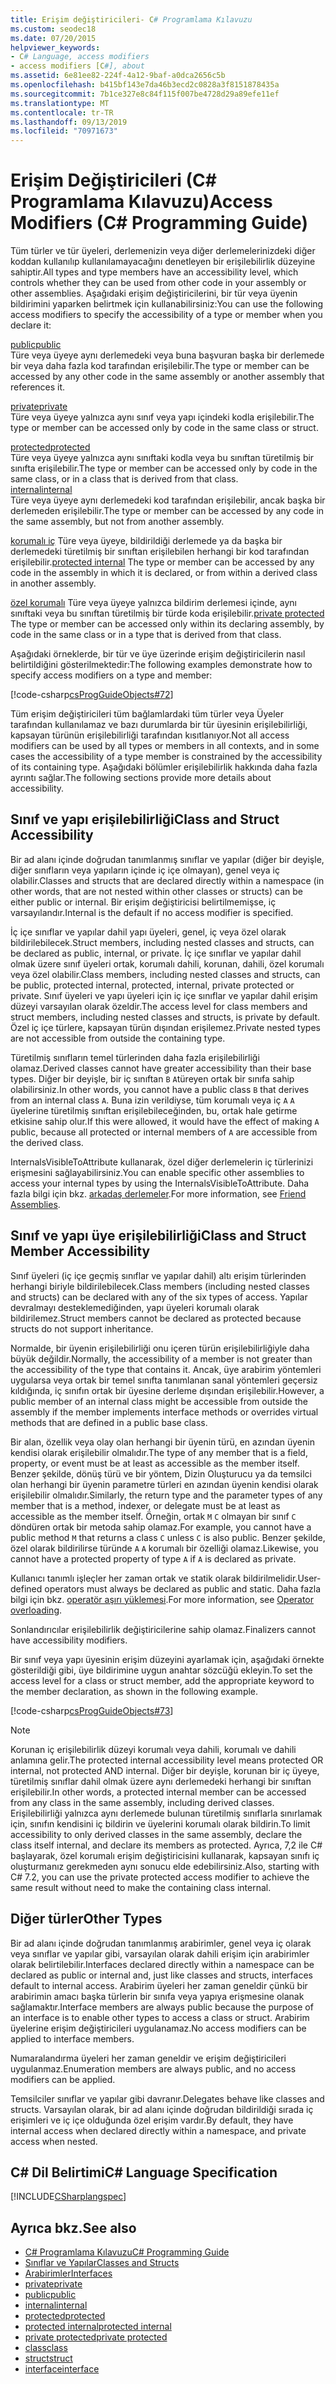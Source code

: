 ```yaml
---
title: Erişim değiştiricileri- C# Programlama Kılavuzu
ms.custom: seodec18
ms.date: 07/20/2015
helpviewer_keywords:
- C# Language, access modifiers
- access modifiers [C#], about
ms.assetid: 6e81ee82-224f-4a12-9baf-a0dca2656c5b
ms.openlocfilehash: b415bf143e7da46b3ecd2c0828a3f8151878435a
ms.sourcegitcommit: 7b1ce327e8c84f115f007be4728d29a89efe11ef
ms.translationtype: MT
ms.contentlocale: tr-TR
ms.lasthandoff: 09/13/2019
ms.locfileid: "70971673"
---
```

# <a name="access-modifiers-c-programming-guide"></a><span data-ttu-id="6f10b-102">Erişim Değiştiricileri (C# Programlama Kılavuzu)</span><span class="sxs-lookup"><span data-stu-id="6f10b-102">Access Modifiers (C# Programming Guide)</span></span>
<span data-ttu-id="6f10b-103">Tüm türler ve tür üyeleri, derlemenizin veya diğer derlemelerinizdeki diğer koddan kullanılıp kullanılamayacağını denetleyen bir erişilebilirlik düzeyine sahiptir.</span><span class="sxs-lookup"><span data-stu-id="6f10b-103">All types and type members have an accessibility level, which controls whether they can be used from other code in your assembly or other assemblies.</span></span> <span data-ttu-id="6f10b-104">Aşağıdaki erişim değiştiricilerini, bir tür veya üyenin bildirimini yaparken belirtmek için kullanabilirsiniz:</span><span class="sxs-lookup"><span data-stu-id="6f10b-104">You can use the following access modifiers to specify the accessibility of a type or member when you declare it:</span></span>  
  
 [<span data-ttu-id="6f10b-105">public</span><span class="sxs-lookup"><span data-stu-id="6f10b-105">public</span></span>](../../language-reference/keywords/public.md)  
 <span data-ttu-id="6f10b-106">Türe veya üyeye aynı derlemedeki veya buna başvuran başka bir derlemede bir veya daha fazla kod tarafından erişilebilir.</span><span class="sxs-lookup"><span data-stu-id="6f10b-106">The type or member can be accessed by any other code in the same assembly or another assembly that references it.</span></span> 
  
 [<span data-ttu-id="6f10b-107">private</span><span class="sxs-lookup"><span data-stu-id="6f10b-107">private</span></span>](../../language-reference/keywords/private.md)  
 <span data-ttu-id="6f10b-108">Türe veya üyeye yalnızca aynı sınıf veya yapı içindeki kodla erişilebilir.</span><span class="sxs-lookup"><span data-stu-id="6f10b-108">The type or member can be accessed only by code in the same class or struct.</span></span>  
  
 [<span data-ttu-id="6f10b-109">protected</span><span class="sxs-lookup"><span data-stu-id="6f10b-109">protected</span></span>](../../language-reference/keywords/protected.md)  
 <span data-ttu-id="6f10b-110">Türe veya üyeye yalnızca aynı sınıftaki kodla veya bu sınıftan türetilmiş bir sınıfta erişilebilir.</span><span class="sxs-lookup"><span data-stu-id="6f10b-110">The type or member can be accessed only by code in the same class, or in a class that is derived from that class.</span></span>  
 [<span data-ttu-id="6f10b-111">internal</span><span class="sxs-lookup"><span data-stu-id="6f10b-111">internal</span></span>](../../language-reference/keywords/internal.md)  
 <span data-ttu-id="6f10b-112">Türe veya üyeye aynı derlemedeki kod tarafından erişilebilir, ancak başka bir derlemeden erişilebilir.</span><span class="sxs-lookup"><span data-stu-id="6f10b-112">The type or member can be accessed by any code in the same assembly, but not from another assembly.</span></span>  
  
 <span data-ttu-id="6f10b-113">[korumalı iç](../../language-reference/keywords/protected-internal.md) Türe veya üyeye, bildirildiği derlemede ya da başka bir derlemedeki türetilmiş bir sınıftan erişilebilen herhangi bir kod tarafından erişilebilir.</span><span class="sxs-lookup"><span data-stu-id="6f10b-113">[protected internal](../../language-reference/keywords/protected-internal.md) The type or member can be accessed by any code in the assembly in which it is declared, or from within a derived class in another assembly.</span></span> 

 <span data-ttu-id="6f10b-114">[özel korumalı](../../language-reference/keywords/private-protected.md) Türe veya üyeye yalnızca bildirim derlemesi içinde, aynı sınıftaki veya bu sınıftan türetilmiş bir türde koda erişilebilir.</span><span class="sxs-lookup"><span data-stu-id="6f10b-114">[private protected](../../language-reference/keywords/private-protected.md) The type or member can be accessed only within its declaring assembly, by code in the same class or in a type that is derived from that class.</span></span>
  
 <span data-ttu-id="6f10b-115">Aşağıdaki örneklerde, bir tür ve üye üzerinde erişim değiştiricilerin nasıl belirtildiğini gösterilmektedir:</span><span class="sxs-lookup"><span data-stu-id="6f10b-115">The following examples demonstrate how to specify access modifiers on a type and member:</span></span>  
  
 [!code-csharp[csProgGuideObjects#72](~/samples/snippets/csharp/VS_Snippets_VBCSharp/csProgGuideObjects/CS/Objects.cs#72)]  
  
 <span data-ttu-id="6f10b-116">Tüm erişim değiştiricileri tüm bağlamlardaki tüm türler veya Üyeler tarafından kullanılamaz ve bazı durumlarda bir tür üyesinin erişilebilirliği, kapsayan türünün erişilebilirliği tarafından kısıtlanıyor.</span><span class="sxs-lookup"><span data-stu-id="6f10b-116">Not all access modifiers can be used by all types or members in all contexts, and in some cases the accessibility of a type member is constrained by the accessibility of its containing type.</span></span> <span data-ttu-id="6f10b-117">Aşağıdaki bölümler erişilebilirlik hakkında daha fazla ayrıntı sağlar.</span><span class="sxs-lookup"><span data-stu-id="6f10b-117">The following sections provide more details about accessibility.</span></span>  
  
## <a name="class-and-struct-accessibility"></a><span data-ttu-id="6f10b-118">Sınıf ve yapı erişilebilirliği</span><span class="sxs-lookup"><span data-stu-id="6f10b-118">Class and Struct Accessibility</span></span>  
 <span data-ttu-id="6f10b-119">Bir ad alanı içinde doğrudan tanımlanmış sınıflar ve yapılar (diğer bir deyişle, diğer sınıfların veya yapıların içinde iç içe olmayan), genel veya iç olabilir.</span><span class="sxs-lookup"><span data-stu-id="6f10b-119">Classes and structs that are declared directly within a namespace (in other words, that are not nested within other classes or structs) can be either public or internal.</span></span> <span data-ttu-id="6f10b-120">Bir erişim değiştiricisi belirtilmemişse, iç varsayılandır.</span><span class="sxs-lookup"><span data-stu-id="6f10b-120">Internal is the default if no access modifier is specified.</span></span>  
  
 <span data-ttu-id="6f10b-121">İç içe sınıflar ve yapılar dahil yapı üyeleri, genel, iç veya özel olarak bildirilebilecek.</span><span class="sxs-lookup"><span data-stu-id="6f10b-121">Struct members, including nested classes and structs, can be declared as public, internal, or private.</span></span> <span data-ttu-id="6f10b-122">İç içe sınıflar ve yapılar dahil olmak üzere sınıf üyeleri ortak, korumalı dahili, korunan, dahili, özel korumalı veya özel olabilir.</span><span class="sxs-lookup"><span data-stu-id="6f10b-122">Class members, including nested classes and structs, can be public, protected internal, protected, internal, private protected or private.</span></span> <span data-ttu-id="6f10b-123">Sınıf üyeleri ve yapı üyeleri için iç içe sınıflar ve yapılar dahil erişim düzeyi varsayılan olarak özeldir.</span><span class="sxs-lookup"><span data-stu-id="6f10b-123">The access level for class members and struct members, including nested classes and structs, is private by default.</span></span> <span data-ttu-id="6f10b-124">Özel iç içe türlere, kapsayan türün dışından erişilemez.</span><span class="sxs-lookup"><span data-stu-id="6f10b-124">Private nested types are not accessible from outside the containing type.</span></span>  
  
 <span data-ttu-id="6f10b-125">Türetilmiş sınıfların temel türlerinden daha fazla erişilebilirliği olamaz.</span><span class="sxs-lookup"><span data-stu-id="6f10b-125">Derived classes cannot have greater accessibility than their base types.</span></span> <span data-ttu-id="6f10b-126">Diğer bir deyişle, bir iç sınıftan `B` `A`türeyen ortak bir sınıfa sahip olabilirsiniz.</span><span class="sxs-lookup"><span data-stu-id="6f10b-126">In other words, you cannot have a public class `B` that derives from an internal class `A`.</span></span> <span data-ttu-id="6f10b-127">Buna izin verildiyse, tüm korumalı veya iç `A` `A` üyelerine türetilmiş sınıftan erişilebileceğinden, bu, ortak hale getirme etkisine sahip olur.</span><span class="sxs-lookup"><span data-stu-id="6f10b-127">If this were allowed, it would have the effect of making `A` public, because all protected or internal members of `A` are accessible from the derived class.</span></span>  
  
 <span data-ttu-id="6f10b-128">InternalsVisibleToAttribute kullanarak, özel diğer derlemelerin iç türlerinizi erişmesini sağlayabilirsiniz.</span><span class="sxs-lookup"><span data-stu-id="6f10b-128">You can enable specific other assemblies to access your internal types by using the InternalsVisibleToAttribute.</span></span> <span data-ttu-id="6f10b-129">Daha fazla bilgi için bkz. [arkadaş derlemeler](../../../standard/assembly/friend.md).</span><span class="sxs-lookup"><span data-stu-id="6f10b-129">For more information, see [Friend Assemblies](../../../standard/assembly/friend.md).</span></span>  
  
## <a name="class-and-struct-member-accessibility"></a><span data-ttu-id="6f10b-130">Sınıf ve yapı üye erişilebilirliği</span><span class="sxs-lookup"><span data-stu-id="6f10b-130">Class and Struct Member Accessibility</span></span>  
 <span data-ttu-id="6f10b-131">Sınıf üyeleri (iç içe geçmiş sınıflar ve yapılar dahil) altı erişim türlerinden herhangi biriyle bildirilebilecek.</span><span class="sxs-lookup"><span data-stu-id="6f10b-131">Class members (including nested classes and structs) can be declared with any of the six types of access.</span></span> <span data-ttu-id="6f10b-132">Yapılar devralmayı desteklemediğinden, yapı üyeleri korumalı olarak bildirilemez.</span><span class="sxs-lookup"><span data-stu-id="6f10b-132">Struct members cannot be declared as protected because structs do not support inheritance.</span></span>  
  
 <span data-ttu-id="6f10b-133">Normalde, bir üyenin erişilebilirliği onu içeren türün erişilebilirliğiyle daha büyük değildir.</span><span class="sxs-lookup"><span data-stu-id="6f10b-133">Normally, the accessibility of a member is not greater than the accessibility of the type that contains it.</span></span> <span data-ttu-id="6f10b-134">Ancak, üye arabirim yöntemleri uygularsa veya ortak bir temel sınıfta tanımlanan sanal yöntemleri geçersiz kıldığında, iç sınıfın ortak bir üyesine derleme dışından erişilebilir.</span><span class="sxs-lookup"><span data-stu-id="6f10b-134">However, a public member of an internal class might be accessible from outside the assembly if the member implements interface methods or overrides virtual methods that are defined in a public base class.</span></span>  
  
 <span data-ttu-id="6f10b-135">Bir alan, özellik veya olay olan herhangi bir üyenin türü, en azından üyenin kendisi olarak erişilebilir olmalıdır.</span><span class="sxs-lookup"><span data-stu-id="6f10b-135">The type of any member that is a field, property, or event must be at least as accessible as the member itself.</span></span> <span data-ttu-id="6f10b-136">Benzer şekilde, dönüş türü ve bir yöntem, Dizin Oluşturucu ya da temsilci olan herhangi bir üyenin parametre türleri en azından üyenin kendisi olarak erişilebilir olmalıdır.</span><span class="sxs-lookup"><span data-stu-id="6f10b-136">Similarly, the return type and the parameter types of any member that is a method, indexer, or delegate must be at least as accessible as the member itself.</span></span> <span data-ttu-id="6f10b-137">Örneğin, ortak `M` `C` olmayan bir sınıf `C` döndüren ortak bir metoda sahip olamaz.</span><span class="sxs-lookup"><span data-stu-id="6f10b-137">For example, you cannot have a public method `M` that returns a class `C` unless `C` is also public.</span></span> <span data-ttu-id="6f10b-138">Benzer şekilde, özel olarak bildirilirse türünde `A` `A` korumalı bir özelliği olamaz.</span><span class="sxs-lookup"><span data-stu-id="6f10b-138">Likewise, you cannot have a protected property of type `A` if `A` is declared as private.</span></span>  
  
 <span data-ttu-id="6f10b-139">Kullanıcı tanımlı işleçler her zaman ortak ve statik olarak bildirilmelidir.</span><span class="sxs-lookup"><span data-stu-id="6f10b-139">User-defined operators must always be declared as public and static.</span></span> <span data-ttu-id="6f10b-140">Daha fazla bilgi için bkz. [operatör aşırı yüklemesi](../../language-reference/operators/operator-overloading.md).</span><span class="sxs-lookup"><span data-stu-id="6f10b-140">For more information, see [Operator overloading](../../language-reference/operators/operator-overloading.md).</span></span>  
  
 <span data-ttu-id="6f10b-141">Sonlandırıcılar erişilebilirlik değiştiricilerine sahip olamaz.</span><span class="sxs-lookup"><span data-stu-id="6f10b-141">Finalizers cannot have accessibility modifiers.</span></span>  
  
 <span data-ttu-id="6f10b-142">Bir sınıf veya yapı üyesinin erişim düzeyini ayarlamak için, aşağıdaki örnekte gösterildiği gibi, üye bildirimine uygun anahtar sözcüğü ekleyin.</span><span class="sxs-lookup"><span data-stu-id="6f10b-142">To set the access level for a class or struct member, add the appropriate keyword to the member declaration, as shown in the following example.</span></span>  
  
 [!code-csharp[csProgGuideObjects#73](~/samples/snippets/csharp/VS_Snippets_VBCSharp/csProgGuideObjects/CS/Objects.cs#73)]  
  
> [!NOTE]
> <span data-ttu-id="6f10b-143">Korunan iç erişilebilirlik düzeyi korumalı veya dahili, korumalı ve dahili anlamına gelir.</span><span class="sxs-lookup"><span data-stu-id="6f10b-143">The protected internal accessibility level means protected OR internal, not protected AND internal.</span></span> <span data-ttu-id="6f10b-144">Diğer bir deyişle, korunan bir iç üyeye, türetilmiş sınıflar dahil olmak üzere aynı derlemedeki herhangi bir sınıftan erişilebilir.</span><span class="sxs-lookup"><span data-stu-id="6f10b-144">In other words, a protected internal member can be accessed from any class in the same assembly, including derived classes.</span></span> <span data-ttu-id="6f10b-145">Erişilebilirliği yalnızca aynı derlemede bulunan türetilmiş sınıflarla sınırlamak için, sınıfın kendisini iç bildirin ve üyelerini korumalı olarak bildirin.</span><span class="sxs-lookup"><span data-stu-id="6f10b-145">To limit accessibility to only derived classes in the same assembly, declare the class itself internal, and declare its members as protected.</span></span> <span data-ttu-id="6f10b-146">Ayrıca, 7,2 ile C# başlayarak, özel korumalı erişim değiştiricisini kullanarak, kapsayan sınıfı iç oluşturmanız gerekmeden aynı sonucu elde edebilirsiniz.</span><span class="sxs-lookup"><span data-stu-id="6f10b-146">Also, starting with C# 7.2, you can use the private protected access modifier to achieve the same result without need to make the containing class internal.</span></span>  
  
## <a name="other-types"></a><span data-ttu-id="6f10b-147">Diğer türler</span><span class="sxs-lookup"><span data-stu-id="6f10b-147">Other Types</span></span>  
 <span data-ttu-id="6f10b-148">Bir ad alanı içinde doğrudan tanımlanmış arabirimler, genel veya iç olarak veya sınıflar ve yapılar gibi, varsayılan olarak dahili erişim için arabirimler olarak belirtilebilir.</span><span class="sxs-lookup"><span data-stu-id="6f10b-148">Interfaces declared directly within a namespace can be declared as public or internal and, just like classes and structs, interfaces default to internal access.</span></span> <span data-ttu-id="6f10b-149">Arabirim üyeleri her zaman geneldir çünkü bir arabirimin amacı başka türlerin bir sınıfa veya yapıya erişmesine olanak sağlamaktır.</span><span class="sxs-lookup"><span data-stu-id="6f10b-149">Interface members are always public because the purpose of an interface is to enable other types to access a class or struct.</span></span> <span data-ttu-id="6f10b-150">Arabirim üyelerine erişim değiştiricileri uygulanamaz.</span><span class="sxs-lookup"><span data-stu-id="6f10b-150">No access modifiers can be applied to interface members.</span></span>  
  
 <span data-ttu-id="6f10b-151">Numaralandırma üyeleri her zaman geneldir ve erişim değiştiricileri uygulanmaz.</span><span class="sxs-lookup"><span data-stu-id="6f10b-151">Enumeration members are always public, and no access modifiers can be applied.</span></span>  
  
 <span data-ttu-id="6f10b-152">Temsilciler sınıflar ve yapılar gibi davranır.</span><span class="sxs-lookup"><span data-stu-id="6f10b-152">Delegates behave like classes and structs.</span></span> <span data-ttu-id="6f10b-153">Varsayılan olarak, bir ad alanı içinde doğrudan bildirildiği sırada iç erişimleri ve iç içe olduğunda özel erişim vardır.</span><span class="sxs-lookup"><span data-stu-id="6f10b-153">By default, they have internal access when declared directly within a namespace, and private access when nested.</span></span>  
  
## <a name="c-language-specification"></a><span data-ttu-id="6f10b-154">C# Dil Belirtimi</span><span class="sxs-lookup"><span data-stu-id="6f10b-154">C# Language Specification</span></span>  
 [!INCLUDE[CSharplangspec](~/includes/csharplangspec-md.md)]  
  
## <a name="see-also"></a><span data-ttu-id="6f10b-155">Ayrıca bkz.</span><span class="sxs-lookup"><span data-stu-id="6f10b-155">See also</span></span>

- [<span data-ttu-id="6f10b-156">C# Programlama Kılavuzu</span><span class="sxs-lookup"><span data-stu-id="6f10b-156">C# Programming Guide</span></span>](../index.md)
- [<span data-ttu-id="6f10b-157">Sınıflar ve Yapılar</span><span class="sxs-lookup"><span data-stu-id="6f10b-157">Classes and Structs</span></span>](./index.md)
- [<span data-ttu-id="6f10b-158">Arabirimler</span><span class="sxs-lookup"><span data-stu-id="6f10b-158">Interfaces</span></span>](../interfaces/index.md)
- [<span data-ttu-id="6f10b-159">private</span><span class="sxs-lookup"><span data-stu-id="6f10b-159">private</span></span>](../../language-reference/keywords/private.md)
- [<span data-ttu-id="6f10b-160">public</span><span class="sxs-lookup"><span data-stu-id="6f10b-160">public</span></span>](../../language-reference/keywords/public.md)
- [<span data-ttu-id="6f10b-161">internal</span><span class="sxs-lookup"><span data-stu-id="6f10b-161">internal</span></span>](../../language-reference/keywords/internal.md)
- [<span data-ttu-id="6f10b-162">protected</span><span class="sxs-lookup"><span data-stu-id="6f10b-162">protected</span></span>](../../language-reference/keywords/protected.md)
- [<span data-ttu-id="6f10b-163">protected internal</span><span class="sxs-lookup"><span data-stu-id="6f10b-163">protected internal</span></span>](../../language-reference/keywords/protected-internal.md)
- [<span data-ttu-id="6f10b-164">private protected</span><span class="sxs-lookup"><span data-stu-id="6f10b-164">private protected</span></span>](../../language-reference/keywords/private-protected.md)
- [<span data-ttu-id="6f10b-165">class</span><span class="sxs-lookup"><span data-stu-id="6f10b-165">class</span></span>](../../language-reference/keywords/class.md)
- [<span data-ttu-id="6f10b-166">struct</span><span class="sxs-lookup"><span data-stu-id="6f10b-166">struct</span></span>](../../language-reference/keywords/struct.md)
- [<span data-ttu-id="6f10b-167">interface</span><span class="sxs-lookup"><span data-stu-id="6f10b-167">interface</span></span>](../../language-reference/keywords/interface.md)
